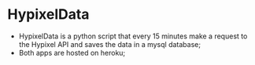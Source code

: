 # HypixelData

- HypixelData is a python script that every 15 minutes make a request to the Hypixel API and saves the data in a mysql database;
- Both apps are hosted on heroku;
